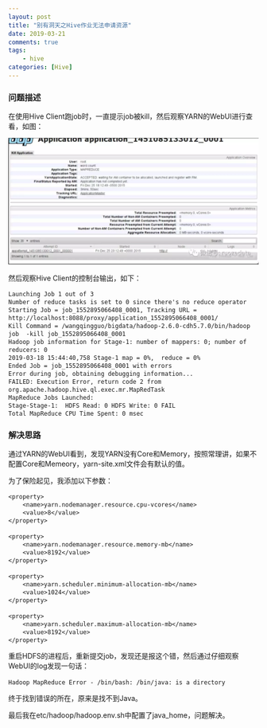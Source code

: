 ```yaml
---
layout: post
title: "别有洞天之Hive作业无法申请资源"
date: 2019-03-21
comments: true
tags: 
    - hive
categories: [Hive]
---
```


<!--more--> 

### 问题描述

在使用Hive Client跑job时，一直提示job被kill，然后观察YARN的WebUI进行查看，如图：

![enter description here](/assets/blogImg/2019-03-21.png)

然后观察Hive Client的控制台输出，如下：

```
Launching Job 1 out of 3
Number of reduce tasks is set to 0 since there's no reduce operator
Starting Job = job_1552895066408_0001, Tracking URL = http://localhost:8088/proxy/application_1552895066408_0001/
Kill Command = /wangqingguo/bigdata/hadoop-2.6.0-cdh5.7.0/bin/hadoop job  -kill job_1552895066408_0001
Hadoop job information for Stage-1: number of mappers: 0; number of reducers: 0
2019-03-18 15:44:40,758 Stage-1 map = 0%,  reduce = 0%
Ended Job = job_1552895066408_0001 with errors
Error during job, obtaining debugging information...
FAILED: Execution Error, return code 2 from org.apache.hadoop.hive.ql.exec.mr.MapRedTask
MapReduce Jobs Launched:
Stage-Stage-1:  HDFS Read: 0 HDFS Write: 0 FAIL
Total MapReduce CPU Time Spent: 0 msec
```

### 解决思路 

通过YARN的WebUI看到，发现YARN没有Core和Memory，按照常理讲，如果不配置Core和Memeory，yarn-site.xml文件会有默认的值。

为了保险起见，我添加以下参数：

```
<property>
	<name>yarn.nodemanager.resource.cpu-vcores</name>
	<value>8</value>
</property>
 
<property>
	<name>yarn.nodemanager.resource.memory-mb</name>
	<value>8192</value>
</property>
 
<property>
	<name>yarn.scheduler.minimum-allocation-mb</name>
	<value>1024</value>
</property>
 
<property>
	<name>yarn.scheduler.maximum-allocation-mb</name>
	<value>8192</value>
</property>
```

重启HDFS的进程后，重新提交job，发现还是报这个错，然后通过仔细观察WebUI的log发现一句话：

`Hadoop MapReduce Error - /bin/bash: /bin/java: is a directory`

终于找到错误的所在，原来是找不到Java。

最后我在etc/hadoop/hadoop.env.sh中配置了java_home，问题解决。